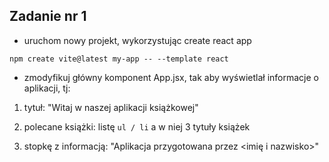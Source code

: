 <!-- _class: time20 -->

## Zadanie nr 1

- uruchom nowy projekt, wykorzystując create react app

`npm create vite@latest my-app -- --template react`

- zmodyfikuj główny komponent App.jsx, tak aby wyświetlał informacje o aplikacji, tj:

1. tytuł: "Witaj w naszej aplikacji książkowej"

2. polecane książki: listę `ul / li` a w niej 3 tytuły książek

3. stopkę z informacją: "Aplikacja przygotowana przez <imię i nazwisko>"
